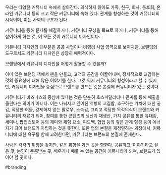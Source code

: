 
우리는 다양한 커뮤니티 속에서 살아간다. 의식하지 않아도 가족, 친구, 회사, 동호회, 온라인 커뮤니티 등의 크고 작은 커뮤니티에 속해 있다. 관계를 형성하는 것이 커뮤니티의 시작이며, 이는 사회의 구조가 된다.

커뮤니티를 통해 문제를 해결하거나, 커뮤니티 구성을 목표로 하거나, 커뮤니티를 통해 참여하게 하는 것, 이 모든 것이 커뮤니티 디자인이다.

커뮤니티 디자인의 대부분은 공공 사업이나 비영리 사업 영역으로 보이지만, 브랜딩의 도구로서도 커뮤니티 디자인은 상당히 매력적이다.

브랜딩에서 커뮤니티 디자인을 어떻게 활용할 수 있을까?

이미 많은 브랜딩 책에서 팬을 만들고, 고객의 공감을 이끌어내며, 정서적으로 교감하는 것의 중요성에 대해 많은 이야기를 한다. 그것 역시 커뮤니티의 형성이라고 할 수 있지만, 커뮤니티 디자인을 중심으로 브랜드를 만드는 것은 본질에 커뮤니티가 있는 것이다.

커뮤니티가 비즈니스의 중심에 있다는 것은 단순히 호스피탈리티나 관계를 통해 매출을 올린다는 의미가 아니다. 이는 나눠지고 깊어진 취향의 교집합, 추구하는 가치에 대한 공감, 적당한 허들, 강제하지 않는 팔로우, 소속감, 그리고 적당한 목적의식이 브랜드와 커뮤니티의 재료가 되어, 참여를 통한 콘텐츠의 생산과 재생산, 가치 공유를 통한 유대감, 세미나, 팝업스토어 등의 재미와 체험 요소, 피드백, 협업 등의 깊은 관계 형성 등이 에너지가 되어 브랜드가 자립하는 것을 뜻한다. 또한 업의 본질을 재정렬하는 과정에서, 커뮤니티에 대한 욕구를 함께 고려한다면, 커뮤니티는 브랜드의 본질에 존재한다.

사람은 각각의 취향을 갖지만, 같은 취향을 가진 곳을 향한다. 공유하고, 이야기하고 싶은 것, 본인이 존중받는 곳, 배우거나 베풀 수 있는 공간이 커뮤니티가 되며, 브랜드가 있어야 할 곳이다.

#branding 